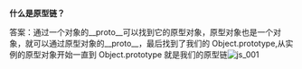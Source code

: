 **什么是原型链？**

答案：通过一个对象的__proto__可以找到它的原型对象，原型对象也是一个对象，就可以通过原型对象的__proto__，最后找到了我们的 Object.prototype,从实例的原型对象开始一直到 Object.prototype 就是我们的原型链![js_001](../../../../../js_001.png)